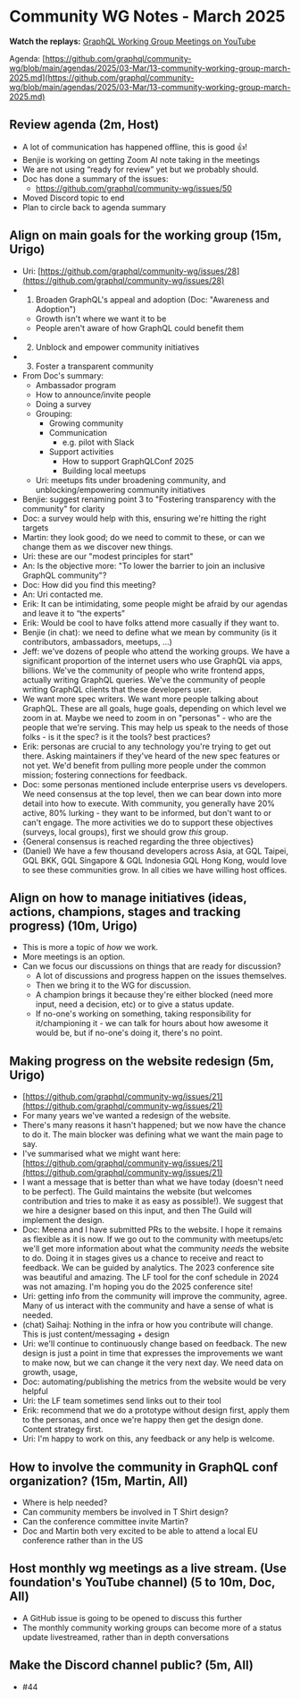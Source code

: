 # Community WG Notes - March 2025

**Watch the replays:**
[GraphQL Working Group Meetings on YouTube](https://www.youtube.com/playlist?list=PLP1igyLx8foHhWZk2u1SthsW1weH3VA7l)

Agenda:
[https://github.com/graphql/community-wg/blob/main/agendas/2025/03-Mar/13-community-working-group-march-2025.md](https://github.com/graphql/community-wg/blob/main/agendas/2025/03-Mar/13-community-working-group-march-2025.md)

## Review agenda (2m, Host)

- A lot of communication has happened offline, this is good 👍!
- Benjie is working on getting Zoom AI note taking in the meetings
- We are not using “ready for review” yet but we probably should.
- Doc has done a summary of the issues:
  - https://github.com/graphql/community-wg/issues/50
- Moved Discord topic to end
- Plan to circle back to agenda summary

## Align on main goals for the working group (15m, Urigo)

- Uri:
  [https://github.com/graphql/community-wg/issues/28](https://github.com/graphql/community-wg/issues/28)
- 1. Broaden GraphQL's appeal and adoption (Doc: "Awareness and Adoption")
  - Growth isn't where we want it to be
  - People aren't aware of how GraphQL could benefit them
- 2. Unblock and empower community initiatives
- 3. Foster a transparent community
- From Doc's summary:
  - Ambassador program
  - How to announce/invite people
  - Doing a survey
  - Grouping:
    - Growing community
    - Communication
      - e.g. pilot with Slack
    - Support activities
      - How to support GraphQLConf 2025
      - Building local meetups
  - Uri: meetups fits under broadening community, and unblocking/empowering
    community initiatives
- Benjie: suggest renaming point 3 to "Fostering transparency with the
  community" for clarity
- Doc: a survey would help with this, ensuring we're hitting the right targets
- Martin: they look good; do we need to commit to these, or can we change them
  as we discover new things.
- Uri: these are our "modest principles for start"
- An: Is the objective more: "To lower the barrier to join an inclusive GraphQL
  community"?
- Doc: How did you find this meeting?
- An: Uri contacted me.
- Erik: It can be intimidating, some people might be afraid by our agendas and
  leave it to “the experts”
- Erik: Would be cool to have folks attend more casually if they want to.
- Benjie (in chat): we need to define what we mean by community (is it
  contributors, ambassadors, meetups, …)
- Jeff: we've dozens of people who attend the working groups. We have a
  significant proportion of the internet users who use GraphQL via apps,
  billions. We've the community of people who write frontend apps, actually
  writing GraphQL queries. We've the community of people writing GraphQL clients
  that these developers user.
- We want more spec writers. We want more people talking about GraphQL. These
  are all goals, huge goals, depending on which level we zoom in at. Maybe we
  need to zoom in on "personas" - who are the people that we're serving. This
  may help us speak to the needs of those folks - is it the spec? is it the
  tools? best practices?
- Erik: personas are crucial to any technology you're trying to get out there.
  Asking maintainers if they've heard of the new spec features or not yet. We'd
  benefit from pulling more people under the common mission; fostering
  connections for feedback.
- Doc: some personas mentioned include enterprise users vs developers. We need
  consensus at the top level, then we can bear down into more detail into how to
  execute. With community, you generally have 20% active, 80% lurking - they
  want to be informed, but don't want to or can't engage. The more activities we
  do to support these objectives (surveys, local groups), first we should grow
  _this_ group.
- {General consensus is reached regarding the three objectives}
- (Daniel) We have a few thousand developers across Asia, at GQL Taipei, GQL
  BKK, GQL Singapore & GQL Indonesia GQL Hong Kong, would love to see these
  communities grow. In all cities we have willing host offices.

## Align on how to manage initiatives (ideas, actions, champions, stages and tracking progress) (10m, Urigo)

- This is more a topic of _how_ we work.
- More meetings is an option.
- Can we focus our discussions on things that are ready for discussion?
  - A lot of discussions and progress happen on the issues themselves.
  - Then we bring it to the WG for discussion.
  - A champion brings it because they're either blocked (need more input, need a
    decision, etc) or to give a status update.
  - If no-one's working on something, taking responsibility for it/championing
    it - we can talk for hours about how awesome it would be, but if no-one's
    doing it, there's no point.

## Making progress on the website redesign (5m, Urigo)

- [https://github.com/graphql/community-wg/issues/21](https://github.com/graphql/community-wg/issues/21)
- For many years we've wanted a redesign of the website.
- There's many reasons it hasn't happened; but we now have the chance to do it.
  The main blocker was defining what we want the main page to say.
- I've summarised what we might want here:
  [https://github.com/graphql/community-wg/issues/21](https://github.com/graphql/community-wg/issues/21)
- I want a message that is better than what we have today (doesn't need to be
  perfect). The Guild maintains the website (but welcomes contribution and tries
  to make it as easy as possible!). We suggest that we hire a designer based on
  this input, and then The Guild will implement the design.
- Doc: Meena and I have submitted PRs to the website. I hope it remains as
  flexible as it is now. If we go out to the community with meetups/etc we'll
  get more information about what the community _needs_ the website to do. Doing
  it in stages gives us a chance to receive and react to feedback. We can be
  guided by analytics. The 2023 conference site was beautiful and amazing. The
  LF tool for the conf schedule in 2024 was not amazing. I'm hoping you do the
  2025 conference site!
- Uri: getting info from the community will improve the community, agree. Many
  of us interact with the community and have a sense of what is needed.
- (chat) Saihaj: Nothing in the infra or how you contribute will change. This is
  just content/messaging + design
- Uri: we'll continue to continuously change based on feedback. The new design
  is just a point in time that expresses the improvements we want to make now,
  but we can change it the very next day. We need data on growth, usage,
- Doc: automating/publishing the metrics from the website would be very helpful
- Uri: the LF team sometimes send links out to their tool
- Erik: recommend that we do a prototype without design first, apply them to the
  personas, and once we're happy then get the design done. Content strategy
  first.
- Uri: I'm happy to work on this, any feedback or any help is welcome.

## How to involve the community in GraphQL conf organization? (15m, Martin, All)

- Where is help needed?
- Can community members be involved in T Shirt design?
- Can the conference committee invite Martin?
- Doc and Martin both very excited to be able to attend a local EU conference
  rather than in the US

## Host monthly wg meetings as a live stream. (Use foundation's YouTube channel) (5 to 10m, Doc, All)

- A GitHub issue is going to be opened to discuss this further
- The monthly community working groups can become more of a status update
  livestreamed, rather than in depth conversations

## Make the Discord channel public? (5m, All)

- #44
